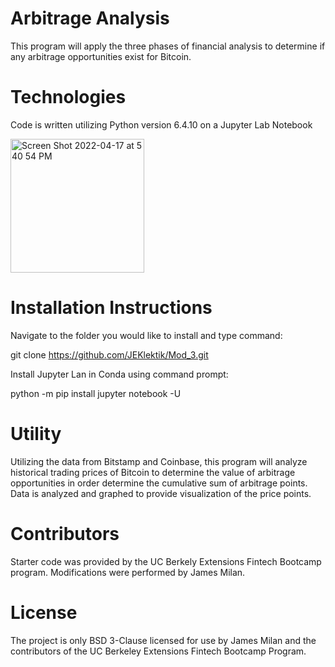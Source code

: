 # Arbitrage Analysis
This program will apply the three phases of financial analysis to determine if any arbitrage opportunities exist for Bitcoin.

# Technologies
Code is written utilizing Python version 6.4.10 on a Jupyter Lab Notebook

<img width="214" alt="Screen Shot 2022-04-17 at 5 40 54 PM" src="https://user-images.githubusercontent.com/101614932/163738409-2ef06bef-d065-40e5-90bf-9db659b880bd.png">

# Installation Instructions
Navigate to the folder you would like to install and type command:

git clone https://github.com/JEKlektik/Mod_3.git

Install Jupyter Lan in Conda using command prompt:

python -m pip install jupyter notebook -U

# Utility
Utilizing the data from Bitstamp and Coinbase, this program will analyze historical trading prices of Bitcoin to determine the value of arbitrage opportunities in order determine the cumulative sum of arbitrage points.  Data is analyzed and graphed to provide visualization of the price points.

# Contributors
Starter code was provided by the UC Berkely Extensions Fintech Bootcamp program.  Modifications were performed by James Milan.

# License
The project is only BSD 3-Clause licensed for use by James Milan and the contributors of the UC Berkeley Extensions Fintech Bootcamp Program.
